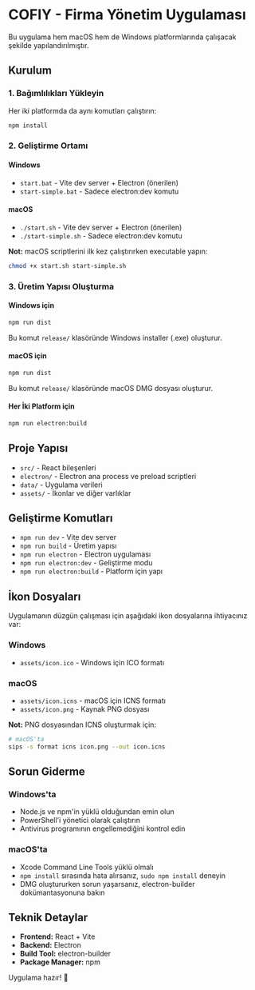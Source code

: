 # COFIY - Firma Yönetim Uygulaması

Bu uygulama hem macOS hem de Windows platformlarında çalışacak şekilde yapılandırılmıştır.

## Kurulum

### 1. Bağımlılıkları Yükleyin

Her iki platformda da aynı komutları çalıştırın:

```bash
npm install
```

### 2. Geliştirme Ortamı

#### Windows
- `start.bat` - Vite dev server + Electron (önerilen)
- `start-simple.bat` - Sadece electron:dev komutu

#### macOS
- `./start.sh` - Vite dev server + Electron (önerilen)
- `./start-simple.sh` - Sadece electron:dev komutu

**Not:** macOS scriptlerini ilk kez çalıştırırken executable yapın:
```bash
chmod +x start.sh start-simple.sh
```

### 3. Üretim Yapısı Oluşturma

#### Windows için
```bash
npm run dist
```
Bu komut `release/` klasöründe Windows installer (.exe) oluşturur.

#### macOS için
```bash
npm run dist
```
Bu komut `release/` klasöründe macOS DMG dosyası oluşturur.

#### Her İki Platform için
```bash
npm run electron:build
```

## Proje Yapısı

- `src/` - React bileşenleri
- `electron/` - Electron ana process ve preload scriptleri
- `data/` - Uygulama verileri
- `assets/` - İkonlar ve diğer varlıklar

## Geliştirme Komutları

- `npm run dev` - Vite dev server
- `npm run build` - Üretim yapısı
- `npm run electron` - Electron uygulaması
- `npm run electron:dev` - Geliştirme modu
- `npm run electron:build` - Platform için yapı

## İkon Dosyaları

Uygulamanın düzgün çalışması için aşağıdaki ikon dosyalarına ihtiyacınız var:

### Windows
- `assets/icon.ico` - Windows için ICO formatı

### macOS
- `assets/icon.icns` - macOS için ICNS formatı
- `assets/icon.png` - Kaynak PNG dosyası

**Not:** PNG dosyasından ICNS oluşturmak için:
```bash
# macOS'ta
sips -s format icns icon.png --out icon.icns
```

## Sorun Giderme

### Windows'ta
- Node.js ve npm'in yüklü olduğundan emin olun
- PowerShell'i yönetici olarak çalıştırın
- Antivirus programının engellemediğini kontrol edin

### macOS'ta
- Xcode Command Line Tools yüklü olmalı
- `npm install` sırasında hata alırsanız, `sudo npm install` deneyin
- DMG oluştururken sorun yaşarsanız, electron-builder dokümantasyonuna bakın

## Teknik Detaylar

- **Frontend:** React + Vite
- **Backend:** Electron
- **Build Tool:** electron-builder
- **Package Manager:** npm

Uygulama hazır! 🚀


